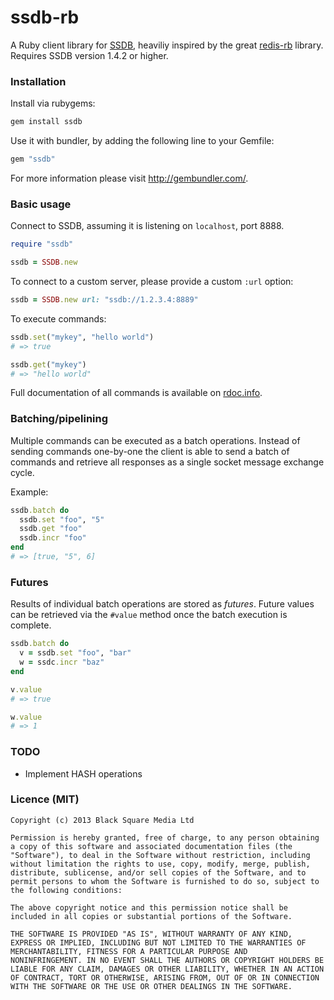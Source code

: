 # ssdb-rb

A Ruby client library for [SSDB][ssdb-home], heaviliy inspired by the great
[redis-rb][redisrb-home] library. Requires SSDB version 1.4.2 or higher.

[ssdb-home]: https://github.com/ideawu/ssdb
[redisrb-home]: https://github.com/redis/redis-rb

### Installation

Install via rubygems:

```ruby
gem install ssdb
```

Use it with bundler, by adding the following line to your Gemfile:

```ruby
gem "ssdb"
```

For more information please visit http://gembundler.com/.

### Basic usage

Connect to SSDB, assuming it is listening on `localhost`, port 8888.

```ruby
require "ssdb"

ssdb = SSDB.new
```

To connect to a custom server, please provide a custom `:url` option:

```ruby
ssdb = SSDB.new url: "ssdb://1.2.3.4:8889"
```

To execute commands:

```ruby
ssdb.set("mykey", "hello world")
# => true

ssdb.get("mykey")
# => "hello world"
```

Full documentation of all commands is available on [rdoc.info][rdoc].

[rdoc]: http://rdoc.info/github/bsm/ssdb-rb/

### Batching/pipelining

Multiple commands can be executed as a batch operations. Instead of sending
commands one-by-one the client is able to send a batch of commands and
retrieve all responses as a single socket message exchange cycle.

Example:

```ruby
ssdb.batch do
  ssdb.set "foo", "5"
  ssdb.get "foo"
  ssdb.incr "foo"
end
# => [true, "5", 6]
```

### Futures

Results of individual batch operations are stored as *futures*. Future values
can be retrieved via the `#value` method once the batch execution is complete.

```ruby
ssdb.batch do
  v = ssdb.set "foo", "bar"
  w = ssdc.incr "baz"
end

v.value
# => true

w.value
# => 1
```

### TODO

* Implement HASH operations

### Licence (MIT)

```
Copyright (c) 2013 Black Square Media Ltd

Permission is hereby granted, free of charge, to any person obtaining
a copy of this software and associated documentation files (the
"Software"), to deal in the Software without restriction, including
without limitation the rights to use, copy, modify, merge, publish,
distribute, sublicense, and/or sell copies of the Software, and to
permit persons to whom the Software is furnished to do so, subject to
the following conditions:

The above copyright notice and this permission notice shall be
included in all copies or substantial portions of the Software.

THE SOFTWARE IS PROVIDED "AS IS", WITHOUT WARRANTY OF ANY KIND,
EXPRESS OR IMPLIED, INCLUDING BUT NOT LIMITED TO THE WARRANTIES OF
MERCHANTABILITY, FITNESS FOR A PARTICULAR PURPOSE AND
NONINFRINGEMENT. IN NO EVENT SHALL THE AUTHORS OR COPYRIGHT HOLDERS BE
LIABLE FOR ANY CLAIM, DAMAGES OR OTHER LIABILITY, WHETHER IN AN ACTION
OF CONTRACT, TORT OR OTHERWISE, ARISING FROM, OUT OF OR IN CONNECTION
WITH THE SOFTWARE OR THE USE OR OTHER DEALINGS IN THE SOFTWARE.
```